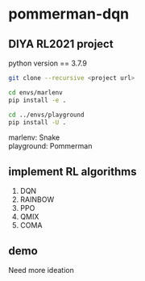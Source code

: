 # pommerman-dqn
## DIYA RL2021 project


python version == 3.7.9  

```bash
git clone --recursive <project url>
```

```bash
cd envs/marlenv
pip install -e .

cd ../envs/playground
pip install -U .
```

marlenv: Snake   
playground: Pommerman

## implement RL algorithms
1. DQN
2. RAINBOW
3. PPO
4. QMIX
5. COMA

## demo
Need more ideation

